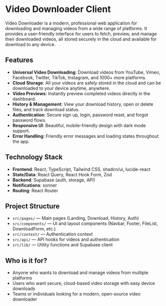 # Video Downloader Client

Video Downloader is a modern, professional web application for downloading and managing videos from a wide range of platforms. It provides a user-friendly interface for users to fetch, preview, and manage their downloaded videos, all stored securely in the cloud and available for download to any device.

## Features

- **Universal Video Downloading**: Download videos from YouTube, Vimeo, Facebook, Twitter, TikTok, Instagram, and 1000+ more platforms.
- **Cloud Storage**: All your videos are safely stored in the cloud and can be downloaded to your device anytime, anywhere.
- **Video Previews**: Instantly preview completed videos directly in the dashboard.
- **History & Management**: View your download history, open or delete files, and track download status.
- **Authentication**: Secure sign up, login, password reset, and forgot password flows.
- **Responsive UI**: Beautiful, mobile-friendly design with dark mode support.
- **Error Handling**: Friendly error messages and loading states throughout the app.

## Technology Stack

- **Frontend**: React, TypeScript, Tailwind CSS, shadcn/ui, lucide-react
- **State/Data**: React Query, React Hook Form, Zod
- **Backend**: Supabase (auth, storage, API)
- **Notifications**: sonner
- **Routing**: React Router

## Project Structure

- `src/pages/` — Main pages (Landing, Download, History, Auth)
- `src/components/` — UI and layout components (Navbar, Footer, FileList, DownloadForm, etc.)
- `src/context/` — Authentication context
- `src/api/` — API hooks for videos and authentication
- `src/lib/` — Utility functions and Supabase client

## Who is it for?

- Anyone who wants to download and manage videos from multiple platforms
- Users who want secure, cloud-based video storage with easy device downloads
- Teams or individuals looking for a modern, open-source video downloader

